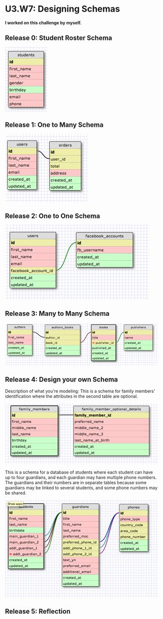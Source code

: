 # U3.W7: Designing Schemas


#### I worked on this challenge by myself.


## Release 0: Student Roster Schema
<!-- display your image inline here -->
![Student Roster Schema](/week_7/imgs/0_student_roster_img.png)


## Release 1: One to Many Schema
<!-- display your image inline here -->
![One to Many Schema](/week_7/imgs/1_one_to_many_img.png)

## Release 2: One to One Schema
<!-- display your image inline here -->
![One to One Schema](/week_7/imgs/2_one_to_one_img.png)

## Release 3: Many to Many Schema
<!-- display your image inline here -->
![Many to Many Schema](/week_7/imgs/3_many_to_many_img.png)


## Release 4: Design your own Schema
Description of what you're modeling: 
This is a schema for family members' identification where the attributes in the second table are optional.
<!-- display your one-to-one image inline here -->
![One to One Custom Schema](/week_7/imgs/4_kim_one_to_one_img.png)

This is a schema for a database of students where each student can have up to four guardians, and each guardian may have multiple phone numbers. The guardians and their numbers are in separate tables because some guardians may be linked to several students, and some phone numbers may be shared.
<!-- display your many-to-many image inline here -->
![Many to Many Custom Schema](/week_7/imgs/4_kim_many_to_many_img.png)


## Release 5: Reflection
